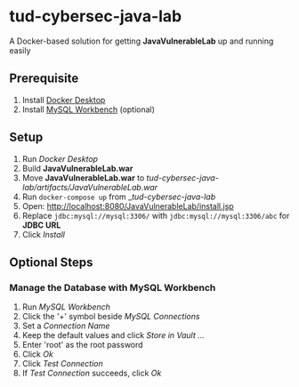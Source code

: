 # tud-cybersec-java-lab
A Docker-based solution for getting __JavaVulnerableLab__ up and running easily

## Prerequisite
1. Install [Docker Desktop](https://www.docker.com/products/docker-desktop/)
2. Install [MySQL Workbench](https://www.mysql.com/products/workbench/) (optional)

## Setup
1. Run _Docker Desktop_
2. Build __JavaVulnerableLab.war__
3. Move __JavaVulnerableLab.war__ to _tud-cybersec-java-lab/artifacts/JavaVulnerableLab.war_
4. Run `docker-compose up` from __tud-cybersec-java-lab_
5. Open: [http://localhost:8080/JavaVulnerableLab/install.jsp](http://localhost:8080/JavaVulnerableLab/install.jsp)
6. Replace `jdbc:mysql://mysql:3306/` with `jdbc:mysql://mysql:3306/abc` for __JDBC URL__
7. Click _Install_

## Optional Steps
### Manage the Database with MySQL Workbench
1. Run _MySQL Workbench_
2. Click the '+' symbol beside _MySQL Connections_
3. Set a _Connection Name_
4. Keep the default values and click _Store in Vault ..._
5. Enter 'root' as the root password
6. Click _Ok_
7. Click _Test Connection_
8. If _Test Connection_ succeeds, click _Ok_
